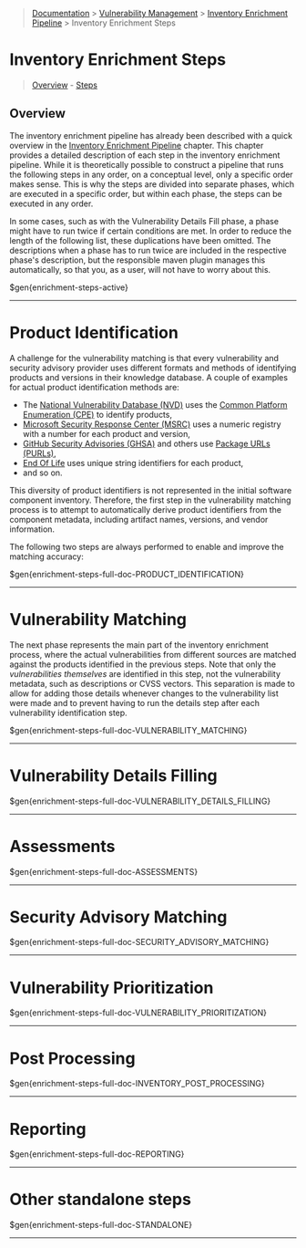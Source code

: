 > [Documentation](../../README.md) >
> [Vulnerability Management](../vulnerability-management.md) >
> [Inventory Enrichment Pipeline](inventory-enrichment-pipeline.md) >
> Inventory Enrichment Steps

# Inventory Enrichment Steps

> [Overview](#overview) -
> [Steps](#product-identification)

## Overview

The inventory enrichment pipeline has already been described with a quick overview in the
[Inventory Enrichment Pipeline](inventory-enrichment-pipeline.md) chapter.
This chapter provides a detailed description of each step in the inventory enrichment pipeline.
While it is theoretically possible to construct a pipeline that runs the following steps in any order,
on a conceptual level, only a specific order makes sense.
This is why the steps are divided into separate phases, which are executed in a specific order, but within each phase,
the steps can be executed in any order.

In some cases, such as with the Vulnerability Details Fill phase,
a phase might have to run twice if certain conditions are met.
In order to reduce the length of the following list, these duplications have been omitted.
The descriptions when a phase has to run twice are included in the respective phase's description,
but the responsible maven plugin manages this automatically, so that you, as a user, will not have to worry about this.

$gen{enrichment-steps-active}

---

# Product Identification

A challenge for the vulnerability matching is that every vulnerability and security advisory provider uses different
formats and methods of identifying products and versions in their knowledge database.
A couple of examples for actual product identification methods are:

- The [National Vulnerability Database (NVD)](https://nvd.nist.gov/vuln)
  uses the [Common Platform Enumeration (CPE)](https://cpe.mitre.org/specification) to identify products,
- [Microsoft Security Response Center (MSRC)](https://www.microsoft.com/en-us/msrc)
  uses a numeric registry with a number for each product and version,
- [GitHub Security Advisories (GHSA)](https://github.com/advisories)
  and others use [Package URLs (PURLs)](https://github.com/package-url/purl-spec),
- [End Of Life](https://endoflife.date) uses unique string identifiers for each product,
- and so on.

This diversity of product identifiers is not represented in the initial software component inventory.
Therefore, the first step in the vulnerability matching process is to attempt to automatically derive product
identifiers from the component metadata, including artifact names, versions, and vendor information.

The following two steps are always performed to enable and improve the matching accuracy:

$gen{enrichment-steps-full-doc-PRODUCT_IDENTIFICATION}

---

# Vulnerability Matching

The next phase represents the main part of the inventory enrichment process,
where the actual vulnerabilities from different sources are matched against the products identified in the previous
steps.
Note that only the _vulnerabilities themselves_ are identified in this step, not the vulnerability metadata, such as
descriptions or CVSS vectors.
This separation is made to allow for adding those details whenever changes to the vulnerability list were made and to
prevent having to run the details step after each vulnerability identification step.

$gen{enrichment-steps-full-doc-VULNERABILITY_MATCHING}

---

# Vulnerability Details Filling

$gen{enrichment-steps-full-doc-VULNERABILITY_DETAILS_FILLING}

---

# Assessments

$gen{enrichment-steps-full-doc-ASSESSMENTS}

---

# Security Advisory Matching

$gen{enrichment-steps-full-doc-SECURITY_ADVISORY_MATCHING}

---

# Vulnerability Prioritization

$gen{enrichment-steps-full-doc-VULNERABILITY_PRIORITIZATION}

---

# Post Processing

$gen{enrichment-steps-full-doc-INVENTORY_POST_PROCESSING}

---

# Reporting

$gen{enrichment-steps-full-doc-REPORTING}

---

# Other standalone steps

$gen{enrichment-steps-full-doc-STANDALONE}

---
